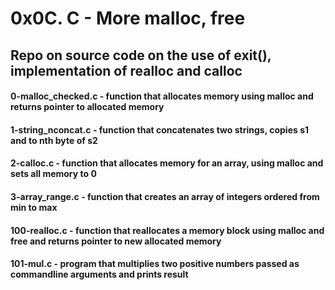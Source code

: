 # 0x0C. C - More malloc, free
## Repo on source code on the use of exit(), implementation of realloc and calloc
#### 0-malloc_checked.c - function that allocates memory using malloc and returns pointer to allocated memory
#### 1-string_nconcat.c - function that concatenates two strings, copies s1 and to nth byte of s2
#### 2-calloc.c - function that allocates memory for an array, using malloc and sets all memory to 0
#### 3-array_range.c - function that creates an array of integers ordered from min to max
#### 100-realloc.c - function that reallocates a memory block using malloc and free and returns pointer to new allocated memory
#### 101-mul.c - program that multiplies two positive numbers passed as commandline arguments and prints result
